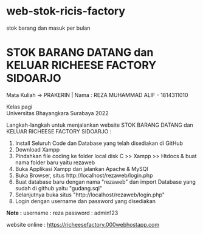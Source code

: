 # web-stok-ricis-factory
stok barang dan masuk per bulan 
# STOK BARANG DATANG dan KELUAR RICHEESE FACTORY SIDOARJO
Mata Kuliah -> PRAKERIN |
Nama : 
REZA MUHAMMAD ALIF - 1814311010

Kelas pagi  
Universitas Bhayangkara Surabaya 
2022

Langkah-langkah untuk menjalankan website STOK BARANG DATANG dan KELUAR RICHEESE FACTORY SIDOARJO :
1. Install Seluruh Code dan Database yang telah disediakan di GitHub
2. Download Xampp
3. Pindahkan file coding ke folder local disk C >> Xampp >> Htdocs & buat nama folder baru yaitu rezaweb
4. Buka Applikasi Xampp dan jalankan Apache & MySQl
5. Buka Browser, situs http://localhost/rezaweb/login.php
6. Buat database baru dengan nama "rezaweb" dan import Database yang sudah di github yaitu "gudang.sql"
7. Selanjutnya buka situs "http://localhost/rezaweb/login.php"
8. Login dengan username dan password yang disediakan

**Note :**
username : reza
password : admin123

website online : https://richeesefactory.000webhostapp.com
